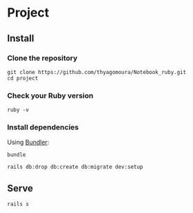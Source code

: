 # Project


## Install

### Clone the repository

```shell
git clone https://github.com/thyagomoura/Notebook_ruby.git
cd project
```

### Check your Ruby version

```shell
ruby -v
```

### Install dependencies

Using [Bundler](https://github.com/bundler/bundler):

```shell
bundle
```

```shell
rails db:drop db:create db:migrate dev:setup
```

## Serve

```shell
rails s
```
